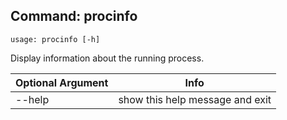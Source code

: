 ## Command: procinfo ##
```
usage: procinfo [-h]
```
Display information about the running process.  

| Optional Argument | Info |
|---------------------|------|
| --help | show this help message and exit |


